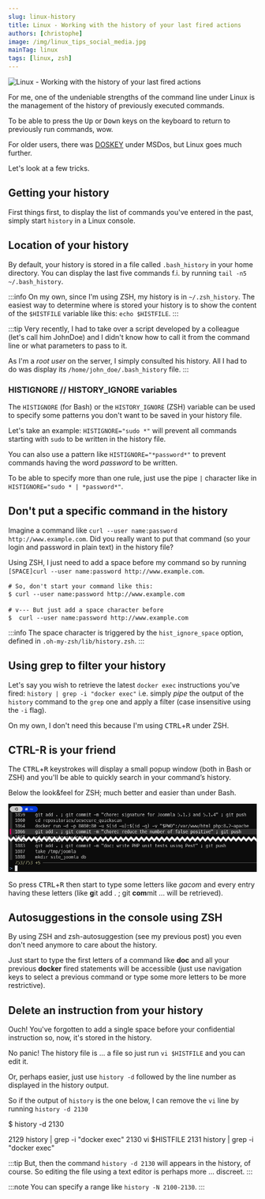 ```yaml
---
slug: linux-history
title: Linux - Working with the history of your last fired actions
authors: [christophe]
image: /img/linux_tips_social_media.jpg
mainTag: linux
tags: [linux, zsh]
---
```

<!-- cspell:ignore DOSKEY,HISTIGNORE,HISTFILE,gacom -->
![Linux - Working with the history of your last fired actions](/img/linux_tips_banner.jpg)

For me, one of the undeniable strengths of the command line under Linux is the management of the history of previously executed commands.

To be able to press the <kbd>Up</kbd> or <kbd>Down</kbd> keys on the keyboard to return to previously run commands, wow.

For older users, there was [DOSKEY](https://en.wikipedia.org/wiki/DOSKEY) under MSDos, but Linux goes much further.

Let's look at a few tricks.

<!-- truncate -->

## Getting your history

First things first, to display the list of commands you've entered in the past, simply start `history` in a Linux console.

## Location of your history

By default, your history is stored in a file called `.bash_history` in your home directory. You can display the last five commands f.i. by running `tail -n5 ~/.bash_history`.

:::info On my own, since I'm using <Link to="/blog/tags/zsh">ZSH</Link>, my history is in `~/.zsh_history`.
The easiest way to determine where is stored your history is to show the content of the `$HISTFILE` variable like this: `echo $HISTFILE`.
:::

:::tip
Very recently, I had to take over a script developed by a colleague (let's call him JohnDoe) and I didn't know how to call it from the command line or what parameters to pass to it.

As I'm a *root user* on the server, I simply consulted his history.  All I had to do was display its `/home/john_doe/.bash_history` file.
:::

### HISTIGNORE // HISTORY_IGNORE variables

The `HISTIGNORE` (for Bash) or the `HISTORY_IGNORE` (ZSH) variable can be used to specify some patterns you don't want to be saved in your history file.

Let's take an example: `HISTIGNORE="sudo *"` will prevent all commands starting with `sudo` to be written in the history file.

You can also use a pattern like `HISTIGNORE="*password*"` to prevent commands having the word *password* to be written.

To be able to specify more than one rule, just use the pipe `|` character like in `HISTIGNORE="sudo * | *password*"`.

## Don't put a specific command in the history

Imagine a command like `curl --user name:password http://www.example.com`. Did you really want to put that command (so your login and password in plain text) in the history file?

Using <Link to="/blog/tags/zsh">ZSH</Link>, I just need to add a space before my command so by running `[SPACE]curl --user name:password http://www.example.com`.

```none
# So, don't start your command like this:
$ curl --user name:password http://www.example.com

# v--- But just add a space character before
$  curl --user name:password http://www.example.com
```

:::info
The space character is triggered by the `hist_ignore_space` option, defined in `.oh-my-zsh/lib/history.zsh`.
:::

## Using grep to filter your history

Let's say you wish to retrieve the latest `docker exec` instructions you've fired: `history | grep -i "docker exec"` i.e. simply *pipe* the output of the `history` command to the `grep` one and apply a filter (case insensitive using the `-i` flag).

On my own, I don't need this because I'm using <kbd>CTRL</kbd>+<kbd>R</kbd> under ZSH.

## CTRL-R is your friend

The <kbd>CTRL</kbd>+<kbd>R</kbd> keystrokes will display a small popup window (both in Bash or ZSH) and you'll be able to quickly search in your command’s history.

Below the look&feel for ZSH; much better and easier than under Bash.

![CTRL-R in ZSH](./images/ctrl_r.png)

So press <kbd>CTRL</kbd>+<kbd>R</kbd> then start to type some letters like *gacom* and every entry having these letters (like **g**it add . ; git **com**mit ... will be retrieved).

## Autosuggestions in the console using ZSH

By using ZSH and zsh-autosuggestion (see <Link to="/blog/zsh-plugin-autosuggestions">my previous post</Link>) you even don't need anymore to care about the history.

Just start to type the first letters of a command like **doc** and all your previous **docker** fired statements will be accessible (just use navigation keys to select a previous command or type some more letters to be more restrictive).

## Delete an instruction from your history

Ouch! You've forgotten to add a single space before your confidential instruction so, now, it's stored in the history.

No panic! The history file is ... a file so just run `vi $HISTFILE` and you can edit it.

Or, perhaps easier, just use `history -d` followed by the line number as displayed in the history output.

So if the output of `history` is the one below, I can remove the `vi` line by running `history -d 2130`

<Terminal>
$ history -d 2130

2129  history | grep -i "docker exec"
2130  vi $HISTFILE
2131  history | grep -i "docker exec"
</Terminal>

:::tip
But, then the command `history -d 2130` will appears in the history, of course. So editing the file using a text editor is perhaps more ... discreet.
:::

:::note
You can specify a range like `history -N 2100-2130`.
:::

